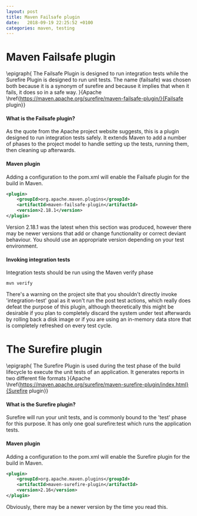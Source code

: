 ```yaml
---
layout: post
title: Maven Failsafe plugin
date:   2018-09-19 22:25:52 +0100
categories: maven, testing
---
```

Maven Failsafe plugin
===================

\epigraph{
The Failsafe Plugin is designed to run integration tests while the Surefire Plugin is designed to run unit tests. The name (failsafe) was chosen both because it is a synonym of surefire and because it implies that when it fails, it does so in a safe way.
}{Apache \href{https://maven.apache.org/surefire/maven-failsafe-plugin/}{Failsafe plugin}}
#### What is the Failsafe plugin?

As the quote from the Apache project website suggests, this is a plugin
designed to run integration tests safely. It extends Maven to add a
number of phases to the project model to handle setting up the tests,
running them, then cleaning up afterwards.

#### Maven plugin

Adding a configuration to the pom.xml will enable the Failsafe plugin
for the build in Maven.

``` {.xml language="XML"}
<plugin>
    <groupId>org.apache.maven.plugins</groupId>
    <artifactId>maven-failsafe-plugin</artifactId>
    <version>2.18.1</version>
</plugin>
```

Version 2.18.1 was the latest when this section was produced, however
there may be newer versions that add or change functionality or correct
deviant behaviour. You should use an appropriate version depending on
your test environment.

#### Invoking integration tests

Integration tests should be run using the Maven verify phase

    mvn verify

There's a warning on the project site that you shouldn't directly invoke
'integration-test' goal as it won't run the post test actions, which
really does defeat the purpose of this plugin, although theoretically
this might be desirable if you plan to completely discard the system
under test afterwards by rolling back a disk image or if you are using
an in-memory data store that is completely refreshed on every test
cycle.

The Surefire plugin
===================

\epigraph{
The Surefire Plugin is used during the test phase of the build lifecycle to execute the unit tests of an application. It generates reports in two different file formats
}{Apache \href{https://maven.apache.org/surefire/maven-surefire-plugin/index.html}{Surefire plugin}}
#### What is the Surefire plugin?

Surefire will run your unit tests, and is commonly bound to the 'test'
phase for this purpose. It has only one goal surefire:test which runs
the application tests.

#### Maven plugin

Adding a configuration to the pom.xml will enable the Surefire plugin
for the build in Maven.

``` {.xml language="XML"}
<plugin>                       
    <groupId>org.apache.maven.plugins</groupId>
    <artifactId>maven-surefire-plugin</artifactId>
    <version>2.16</version> 
</plugin>
```

Obviously, there may be a newer version by the time you read this.

